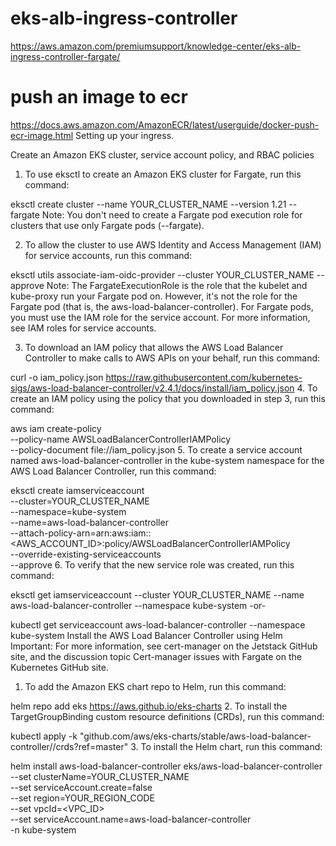 # eks-alb-ingress-controller

https://aws.amazon.com/premiumsupport/knowledge-center/eks-alb-ingress-controller-fargate/


# push an image to ecr 

https://docs.aws.amazon.com/AmazonECR/latest/userguide/docker-push-ecr-image.html
Setting up your ingress.

Create an Amazon EKS cluster, service account policy, and RBAC policies
1.    To use eksctl to create an Amazon EKS cluster for Fargate, run this command:

eksctl create cluster --name YOUR_CLUSTER_NAME --version 1.21 --fargate
Note: You don't need to create a Fargate pod execution role for clusters that use only Fargate pods (--fargate).

2.    To allow the cluster to use AWS Identity and Access Management (IAM) for service accounts, run this command:

eksctl utils associate-iam-oidc-provider --cluster YOUR_CLUSTER_NAME --approve
Note: The FargateExecutionRole is the role that the kubelet and kube-proxy run your Fargate pod on. However, it's not the role for the Fargate pod (that is, the aws-load-balancer-controller). For Fargate pods, you must use the IAM role for the service account. For more information, see IAM roles for service accounts.

3.    To download an IAM policy that allows the AWS Load Balancer Controller to make calls to AWS APIs on your behalf, run this command:

curl -o iam_policy.json https://raw.githubusercontent.com/kubernetes-sigs/aws-load-balancer-controller/v2.4.1/docs/install/iam_policy.json
4.    To create an IAM policy using the policy that you downloaded in step 3, run this command:

aws iam create-policy \
   --policy-name AWSLoadBalancerControllerIAMPolicy \
   --policy-document file://iam_policy.json
5.    To create a service account named aws-load-balancer-controller in the kube-system namespace for the AWS Load Balancer Controller, run this command:

eksctl create iamserviceaccount \
  --cluster=YOUR_CLUSTER_NAME \
  --namespace=kube-system \
  --name=aws-load-balancer-controller \
  --attach-policy-arn=arn:aws:iam::<AWS_ACCOUNT_ID>:policy/AWSLoadBalancerControllerIAMPolicy \
  --override-existing-serviceaccounts \
  --approve
6.    To verify that the new service role was created, run this command:

eksctl get iamserviceaccount --cluster YOUR_CLUSTER_NAME --name aws-load-balancer-controller --namespace kube-system
-or-

kubectl get serviceaccount aws-load-balancer-controller --namespace kube-system
Install the AWS Load Balancer Controller using Helm
Important: For more information, see cert-manager on the Jetstack GitHub site, and the discussion topic Cert-manager issues with Fargate on the Kubernetes GitHub site.

1.    To add the Amazon EKS chart repo to Helm, run this command:

helm repo add eks https://aws.github.io/eks-charts
2.    To install the TargetGroupBinding custom resource definitions (CRDs), run this command:

kubectl apply -k "github.com/aws/eks-charts/stable/aws-load-balancer-controller//crds?ref=master"
3.    To install the Helm chart, run this command:

helm install aws-load-balancer-controller eks/aws-load-balancer-controller \
    --set clusterName=YOUR_CLUSTER_NAME \
    --set serviceAccount.create=false \
    --set region=YOUR_REGION_CODE \
    --set vpcId=<VPC_ID> \
    --set serviceAccount.name=aws-load-balancer-controller \
    -n kube-system
